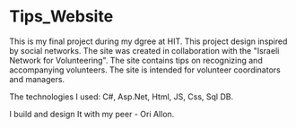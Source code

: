 # Tips_Website
This is my final project during my dgree at HIT.
This project design inspired by social networks. The site was created in collaboration with the "Israeli Network for Volunteering".
The site contains tips on recognizing and accompanying volunteers. The site is intended for volunteer coordinators and managers.

The technologies I used: 
C#,
Asp.Net,
Html,
JS,
Css,
Sql DB.

I build and design It with my peer - Ori Allon.
